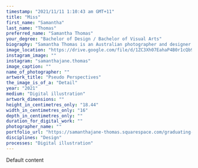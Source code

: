 ```yaml
---
timestamp: "2021/11/11 1:10:43 am GMT+11"
title: "Miss"
first_name: "Samantha"
last_name: "Thomas"
preferred_name: "Samantha Thomas"
your_degree: "Bachelor of Design / Bachelor of Visual Arts"
biography: "Samantha Thomas is an Australian photographer and designer whose art practice takes a conceptual and critical view on the world. In particular she comments on social issues, perceived normalities and stereotypes, and questions our function in the world. Working with photomedia, design and across various other mediums such as printmaking, Samantha explores the humour of the everyday and adopts this as a running theme throughout her work - utilising humour as a catalyst when addressing confronting ideals. Samantha is completing her Bachelor of Visual Arts majoring in Photomedia and Bachelor of Design in 2021 at the Australian National University (ANU) in the School of Art and Design. She has exhibited in Insight Out Exhibition with aMBUSH Gallery (2021), Amplified Together Graduating Exhibition (2020), Moneylab X: Economythologies (2020), 'Close and Far' at ANU (2019), ANU's Instagram Exhibition (2018), and has been recognised in the International (IPA), Monochrome and Chromatic Photography Awards."
image_location: "https://drive.google.com/file/d/1ZC3Xh07EahaP4B0r1cQb9GraiqBit9Lf/view?usp=sharing"
instagram_image: ""
instagram: "samanthajane.thomas"
image_caption: ""
name_of_photographer: ""
artwork_title: "Pseudo Perspectives"
the_image_is_of_a: "Detail"
year: "2021"
medium: "Digital illustration"
artwork_dimensions: ""
height_in_centimetres_only: "18.44"
width_in_centimetres_only: "16"
depth_in_centimetres_only: ""
duration_for_digital_work: ""
photographer_name: ""
portfolio_url: "https://samanthajane-thomas.squarespace.com/graduating-work"
disciplines: "Design"
processes: "Digital illustration"
---
```


Default content